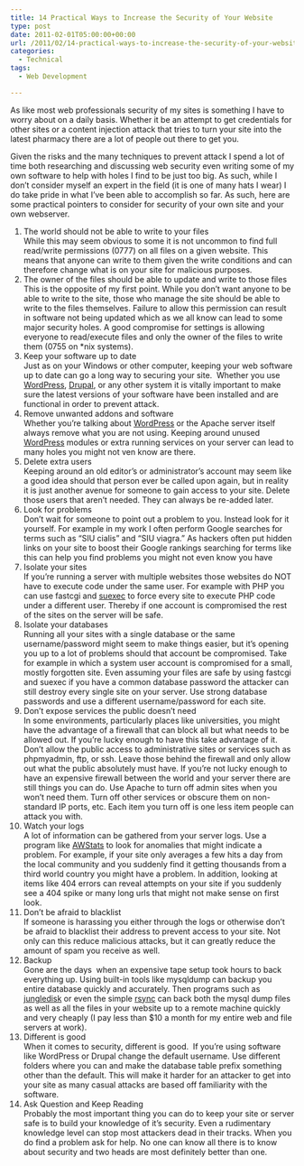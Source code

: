 ```yaml
---
title: 14 Practical Ways to Increase the Security of Your Website
type: post
date: 2011-02-01T05:00:00+00:00
url: /2011/02/14-practical-ways-to-increase-the-security-of-your-website/
categories:
  - Technical
tags:
  - Web Development

---
```

As like most web professionals security of my sites is something I have to worry about on a daily basis. Whether it be an attempt to get credentials for other sites or a content injection attack that tries to turn your site into the latest pharmacy there are a lot of people out there to get you.

Given the risks and the many techniques to prevent attack I spend a lot of time both researching and discussing web security even writing some of my own software to help with holes I find to be just too big. As such, while I don’t consider myself an expert in the field (it is one of many hats I wear) I do take pride in what I’ve been able to accomplish so far. As such, here are some practical pointers to consider for security of your own site and your own webserver.

<ol class="wp-block-list">
  <li>
    The world should not be able to write to your files<br />While this may seem obvious to some it is not uncommon to find full read/write permissions (0777) on all files on a given website. This means that anyone can write to them given the write conditions and can therefore change what is on your site for malicious purposes.
  </li>
  <li>
    The owner of the files should be able to update and write to those files<br />This is the opposite of my first point. While you don’t want anyone to be able to write to the site, those who manage the site should be able to write to the files themselves. Failure to allow this permission can result in software not being updated which as we all know can lead to some major security holes. A good compromise for settings is allowing everyone to read/execute files and only the owner of the files to write them (0755 on *nix systems).
  </li>
  <li>
    Keep your software up to date<br />Just as on your Windows or other computer, keeping your web software up to date can go a long way to securing your site. &nbsp;Whether you use <a href="http://www.wordpress.org">WordPress</a>, <a href="http://www.drupal.org" target="_blank" rel="noopener noreferrer">Drupal</a>, or any other system it is vitally important to make sure the latest versions of your software have been installed and are functional in order to prevent attack.
  </li>
  <li>
    Remove unwanted addons and software<br />Whether you’re talking about <a href="http://www.wordpress.org" target="_blank" rel="noopener noreferrer">WordPress</a> or the Apache server itself always remove what you are not using. Keeping around unused <a href="http://www.wordpress.org" target="_blank" rel="noopener noreferrer">WordPress</a> modules or extra running services on your server can lead to many holes you might not ven know are there.
  </li>
  <li>
    Delete extra users<br />Keeping around an old editor’s or administrator’s account may seem like a good idea should that person ever be called upon again, but in reality it is just another avenue for someone to gain access to your site. Delete those users that aren’t needed. They can always be re-added later.
  </li>
  <li>
    Look for problems<br />Don’t wait for someone to point out a problem to you. Instead look for it yourself. For example in my work I often perform Google searches for terms such as “SIU cialis” and “SIU viagra.” As hackers often put hidden links on your site to boost their Google rankings searching for terms like this can help you find problems you might not even know you have
  </li>
  <li>
    Isolate your sites<br />If you’re running a server with multiple websites those websites do NOT have to execute code under the same user. For example with PHP you can use fastcgi and <a href="http://en.wikipedia.org/wiki/SuEXEC" target="_blank" rel="noopener noreferrer">suexec</a> to force every site to execute PHP code under a different user. Thereby if one account is compromised the rest of the sites on the server will be safe.
  </li>
  <li>
    Isolate your databases<br />Running all your sites with a single database or the same username/password might seem to make things easier, but it’s opening you up to a lot of problems should that account be compromised. Take for example in which a system user account is compromised for a small, mostly forgotten site. Even assuming your files are safe by using fastcgi and suexec if you have a common database password the attacker can still destroy every single site on your server. Use strong database passwords and use a different username/password for each site.
  </li>
  <li>
    Don’t expose services the public doesn’t need<br />In some environments, particularly places like universities, you might have the advantage of a firewall that can block all but what needs to be allowed out. If you’re lucky enough to have this take advantage of it. Don’t allow the public access to administrative sites or services such as phpmyadmin, ftp, or ssh. Leave those behind the firewall and only allow out what the public absolutely must have. If you’re not lucky enough to have an expensive firewall between the world and your server there are still things you can do. Use Apache to turn off admin sites when you won’t need them. Turn off other services or obscure them on non-standard IP ports, etc. Each item you turn off is one less item people can attack you with.
  </li>
  <li>
    Watch your logs<br />A lot of information can be gathered from your server logs. Use a program like <a href="http://awstats.sourceforge.net/" target="_blank" rel="noopener noreferrer">AWStats</a> to look for anomalies that might indicate a problem. For example, if your site only averages a few hits a day from the local community and you suddenly find it getting thousands from a third world country you might have a problem. In addition, looking at items like 404 errors can reveal attempts on your site if you suddenly see a 404 spike or many long urls that might not make sense on first look.
  </li>
  <li>
    Don’t be afraid to blacklist<br />If someone is&nbsp;harassing&nbsp;you either through the logs or otherwise don’t be afraid to blacklist their address to prevent access to your site. Not only can this reduce malicious attacks, but it can greatly reduce the amount of spam you receive as well.
  </li>
  <li>
    Backup<br />Gone are the days &nbsp;when an expensive tape setup took hours to back everything up. Using built-in tools like mysqldump can backup you entire database quickly and accurately. Then programs such as <a href="http://www.jungledisk.com" target="_blank" rel="noopener noreferrer">jungledisk</a> or even the simple <a href="http://en.wikipedia.org/wiki/Rsync" target="_blank" rel="noopener noreferrer">rsync</a> can back both the mysql dump files as well as all the files in your website up to a remote machine quickly and very cheaply (I pay less than $10 a month for my entire web and file servers at work).
  </li>
  <li>
    Different is good<br />When it comes to security, different is good. &nbsp;If you’re using software like WordPress or Drupal change the default username. Use different folders where you can and make the database table prefix something other than the default. This will make it harder for an attacker to get into your site as many casual attacks are based off familiarity with the software.
  </li>
  <li>
    Ask Question and Keep Reading<br />Probably the most important thing you can do to keep your site or server safe is to build your knowledge of it’s security. Even a rudimentary knowledge level can stop most attackers dead in their tracks. When you do find a problem ask for help. No one can know all there is to know about security and two heads are most definitely better than one.
  </li>
</ol>